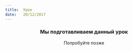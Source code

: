 ```yaml
---
title:  Урок
date:   20/12/2017
---
```


### <center>Мы подготавливаем данный урок</center>
<center>Попробуйте позже</center>